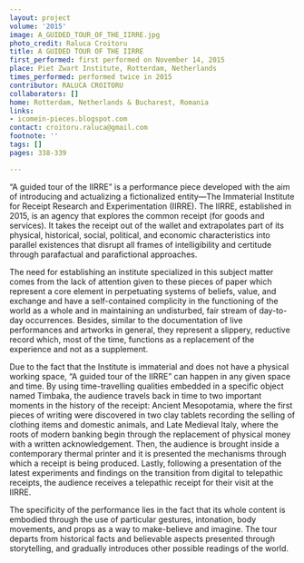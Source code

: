 ```yaml
---
layout: project
volume: '2015'
image: A_GUIDED_TOUR_OF_THE_IIRRE.jpg
photo_credit: Raluca Croitoru
title: A GUIDED TOUR OF THE IIRRE
first_performed: first performed on November 14, 2015
place: Piet Zwart Institute, Rotterdam, Netherlands
times_performed: performed twice in 2015
contributor: RALUCA CROITORU
collaborators: []
home: Rotterdam, Netherlands & Bucharest, Romania
links:
- icomein-pieces.blogspot.com
contact: croitoru.raluca@gmail.com
footnote: ''
tags: []
pages: 338-339

---
```


“A guided tour of the IIRRE” is a performance piece developed with the aim of introducing and actualizing a fictionalized entity—The Immaterial Institute for Receipt Research and Experimentation (IIRRE). The IIRRE, established in 2015, is an agency that explores the common receipt (for goods and services). It takes the receipt out of the wallet and extrapolates part of its physical, historical, social, political, and economic characteristics into parallel existences that disrupt all frames of intelligibility and certitude through parafactual and parafictional approaches.

The need for establishing an institute specialized in this subject matter comes from the lack of attention given to these pieces of paper which represent a core element in perpetuating systems of beliefs, value, and exchange and have a self-contained complicity in the functioning of the world as a whole and in maintaining an undisturbed, fair stream of day-to-day occurrences. Besides, similar to the documentation of live performances and artworks in general, they represent a slippery, reductive record which, most of the time, functions as a replacement of the experience and not as a supplement.

Due to the fact that the Institute is immaterial and does not have a physical working space, “A guided tour of the IIRRE” can happen in any given space and time. By using time-travelling qualities embedded in a specific object named Timbaka, the audience travels back in time to two important moments in the history of the receipt: Ancient Mesopotamia, where the first pieces of writing were discovered in two clay tablets recording the selling of clothing items and domestic animals, and Late Medieval Italy, where the roots of modern banking begin through the replacement of physical money with a written acknowledgement. Then, the audience is brought inside a contemporary thermal printer and it is presented the mechanisms through which a receipt is being produced. Lastly, following a presentation of the latest experiments and findings on the transition from digital to telepathic receipts, the audience receives a telepathic receipt for their visit at the IIRRE.

The specificity of the performance lies in the fact that its whole content is embodied through the use of particular gestures, intonation, body movements, and props as a way to make-believe and imagine. The tour departs from historical facts and believable aspects presented through storytelling, and gradually introduces other possible readings of the world.
